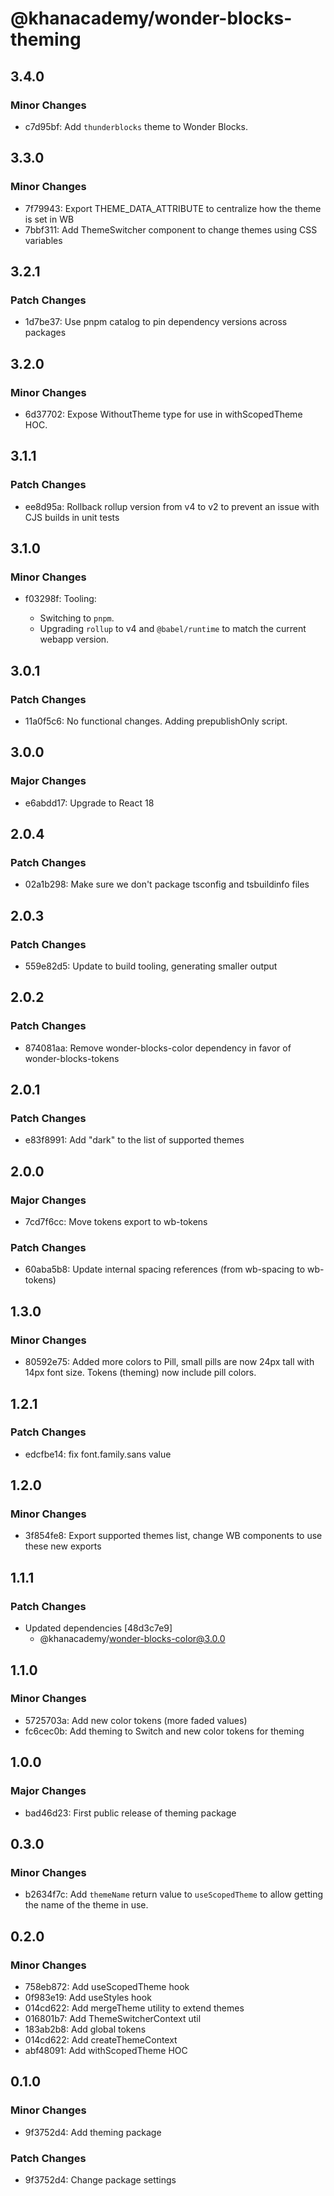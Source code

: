 # @khanacademy/wonder-blocks-theming

## 3.4.0

### Minor Changes

- c7d95bf: Add `thunderblocks` theme to Wonder Blocks.

## 3.3.0

### Minor Changes

- 7f79943: Export THEME_DATA_ATTRIBUTE to centralize how the theme is set in WB
- 7bbf311: Add ThemeSwitcher component to change themes using CSS variables

## 3.2.1

### Patch Changes

- 1d7be37: Use pnpm catalog to pin dependency versions across packages

## 3.2.0

### Minor Changes

- 6d37702: Expose WithoutTheme type for use in withScopedTheme HOC.

## 3.1.1

### Patch Changes

- ee8d95a: Rollback rollup version from v4 to v2 to prevent an issue with CJS builds in unit tests

## 3.1.0

### Minor Changes

- f03298f: Tooling:

    - Switching to `pnpm`.
    - Upgrading `rollup` to v4 and `@babel/runtime` to match the current webapp version.

## 3.0.1

### Patch Changes

- 11a0f5c6: No functional changes. Adding prepublishOnly script.

## 3.0.0

### Major Changes

- e6abdd17: Upgrade to React 18

## 2.0.4

### Patch Changes

- 02a1b298: Make sure we don't package tsconfig and tsbuildinfo files

## 2.0.3

### Patch Changes

- 559e82d5: Update to build tooling, generating smaller output

## 2.0.2

### Patch Changes

- 874081aa: Remove wonder-blocks-color dependency in favor of wonder-blocks-tokens

## 2.0.1

### Patch Changes

- e83f8991: Add "dark" to the list of supported themes

## 2.0.0

### Major Changes

- 7cd7f6cc: Move tokens export to wb-tokens

### Patch Changes

- 60aba5b8: Update internal spacing references (from wb-spacing to wb-tokens)

## 1.3.0

### Minor Changes

- 80592e75: Added more colors to Pill, small pills are now 24px tall with 14px font size. Tokens (theming) now include pill colors.

## 1.2.1

### Patch Changes

- edcfbe14: fix font.family.sans value

## 1.2.0

### Minor Changes

- 3f854fe8: Export supported themes list, change WB components to use these new exports

## 1.1.1

### Patch Changes

- Updated dependencies [48d3c7e9]
    - @khanacademy/wonder-blocks-color@3.0.0

## 1.1.0

### Minor Changes

- 5725703a: Add new color tokens (more faded values)
- fc6cec0b: Add theming to Switch and new color tokens for theming

## 1.0.0

### Major Changes

- bad46d23: First public release of theming package

## 0.3.0

### Minor Changes

- b2634f7c: Add `themeName` return value to `useScopedTheme` to allow getting the name of the theme in use.

## 0.2.0

### Minor Changes

- 758eb872: Add useScopedTheme hook
- 0f983e19: Add useStyles hook
- 014cd622: Add mergeTheme utility to extend themes
- 016801b7: Add ThemeSwitcherContext util
- 183ab2b8: Add global tokens
- 014cd622: Add createThemeContext
- abf48091: Add withScopedTheme HOC

## 0.1.0

### Minor Changes

- 9f3752d4: Add theming package

### Patch Changes

- 9f3752d4: Change package settings
